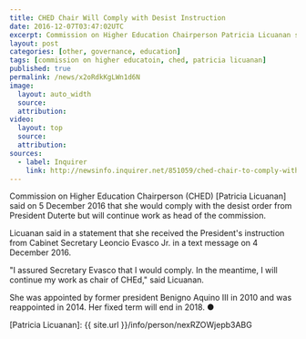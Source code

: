 ```yaml
---
title: CHED Chair Will Comply with Desist Instruction
date: 2016-12-07T03:47:02UTC
excerpt: Commission on Higher Education Chairperson Patricia Licuanan said on 5 December 2016 that she would comply with the desist order from President Duterte but will continue work as head of the commission.
layout: post
categories: [other, governance, education]
tags: [commission on higher educatoin, ched, patricia licuanan]
published: true
permalink: /news/x2oRdkKgLWn1d6N
image:
  layout: auto_width
  source: 
  attribution: 
video:
  layout: top
  source: 
  attribution: 
sources:
  - label: Inquirer
    link: http://newsinfo.inquirer.net/851059/ched-chair-to-comply-with-duterte-order
---
```


Commission on Higher Education Chairperson (CHED) [Patricia Licuanan] said on 5 December 2016 that she would comply with the desist order from President Duterte but will continue work as head of the commission.

Licuanan said in a statement that she received the President's instruction from Cabinet Secretary Leoncio Evasco Jr. in a text message on 4 December 2016.

"I assured Secretary Evasco that I would comply. In the meantime, I will continue my work as chair of CHEd," said Licuanan.

She was appointed by former president Benigno Aquino III in 2010 and was reappointed in 2014.
Her fixed term will end in 2018.
&#x25cf;

[Patricia Licuanan]: {{ site.url }}/info/person/nexRZOWjepb3ABG
